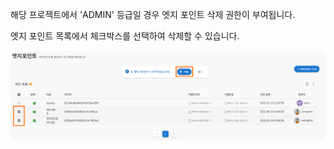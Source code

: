 해당 프로젝트에서 'ADMIN' 등급일 경우 엣지 포인트 삭제 권한이 부여됩니다.

엣지 포인트 목록에서 체크박스를 선택하여 삭제할 수 있습니다.

![img1](https://raw.githubusercontent.com/vazilcompany/vridge-docs/main/guide/img/edge_points/delete_edge_point_01.png)  
